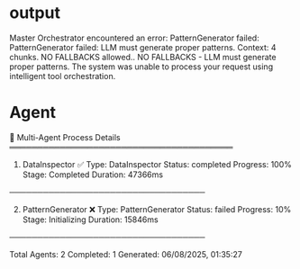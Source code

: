 # output 
Master Orchestrator encountered an error: PatternGenerator failed: PatternGenerator failed: LLM must generate proper patterns. Context: 4 chunks. NO FALLBACKS allowed.. NO FALLBACKS - LLM must generate proper patterns. The system was unable to process your request using intelligent tool orchestration.

# Agent
🤖 Multi-Agent Process Details
════════════════════════════════════════

1. DataInspector ✅
   Type: DataInspector
   Status: completed
   Progress: 100%
   Stage: Completed
   Duration: 47366ms

───────────────────────────────────

2. PatternGenerator ❌
   Type: PatternGenerator
   Status: failed
   Progress: 10%
   Stage: Initializing
   Duration: 15846ms

───────────────────────────────────

Total Agents: 2
Completed: 1
Generated: 06/08/2025, 01:35:27
